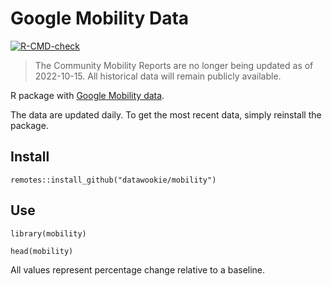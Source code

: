 # Google Mobility Data

<!-- badges: start -->
[![R-CMD-check](https://github.com/datawookie/mobility/workflows/R-CMD-check/badge.svg)](https://github.com/datawookie/mobility/actions)
<!-- badges: end -->

> The Community Mobility Reports are no longer being updated as of 2022-10-15. All historical data will remain publicly available.

R package with [Google Mobility data](https://www.google.com/covid19/mobility/).

The data are updated daily. To get the most recent data, simply reinstall the package.

## Install

```
remotes::install_github("datawookie/mobility")
```

## Use

```
library(mobility)

head(mobility)
```

All values represent percentage change relative to a baseline.
